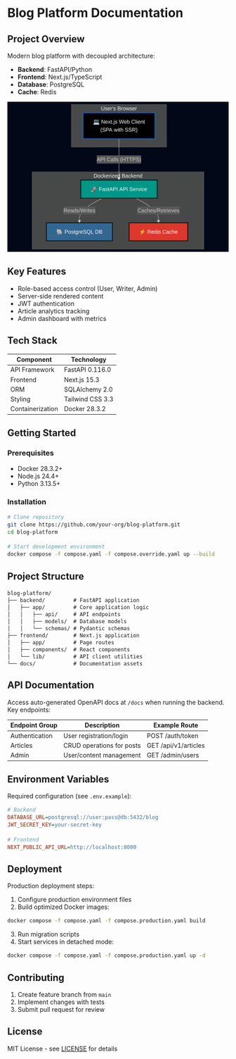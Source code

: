 # Blog Platform Documentation

## Project Overview

Modern blog platform with decoupled architecture:

-   **Backend**: FastAPI/Python
-   **Frontend**: Next.js/TypeScript
-   **Database**: PostgreSQL
-   **Cache**: Redis

![Architecture Diagram](/docs/images/architecture.png)

## Key Features

-   Role-based access control (User, Writer, Admin)
-   Server-side rendered content
-   JWT authentication
-   Article analytics tracking
-   Admin dashboard with metrics

## Tech Stack

| Component        | Technology       |
| ---------------- | ---------------- |
| API Framework    | FastAPI 0.116.0  |
| Frontend         | Next.js 15.3     |
| ORM              | SQLAlchemy 2.0   |
| Styling          | Tailwind CSS 3.3 |
| Containerization | Docker 28.3.2    |

## Getting Started

### Prerequisites

-   Docker 28.3.2+
-   Node.js 24.4+
-   Python 3.13.5+

### Installation

```bash
# Clone repository
git clone https://github.com/your-org/blog-platform.git
cd blog-platform

# Start development environment
docker compose -f compose.yaml -f compose.override.yaml up --build
```

## Project Structure

```
blog-platform/
├── backend/         # FastAPI application
│   ├── app/         # Core application logic
│   │   ├── api/     # API endpoints
│   │   ├── models/  # Database models
│   │   └── schemas/ # Pydantic schemas
├── frontend/        # Next.js application
│   ├── app/         # Page routes
│   ├── components/  # React components
│   └── lib/         # API client utilities
└── docs/            # Documentation assets
```

## API Documentation

Access auto-generated OpenAPI docs at `/docs` when running the backend. Key endpoints:

| Endpoint Group | Description               | Example Route        |
| -------------- | ------------------------- | -------------------- |
| Authentication | User registration/login   | POST /auth/token     |
| Articles       | CRUD operations for posts | GET /api/v1/articles |
| Admin          | User/content management   | GET /admin/users     |

## Environment Variables

Required configuration (see `.env.example`):

```ini
# Backend
DATABASE_URL=postgresql://user:pass@db:5432/blog
JWT_SECRET_KEY=your-secret-key

# Frontend
NEXT_PUBLIC_API_URL=http://localhost:8000
```

## Deployment

Production deployment steps:

1. Configure production environment files
2. Build optimized Docker images:

```bash
docker compose -f compose.yaml -f compose.production.yaml build
```

3. Run migration scripts
4. Start services in detached mode:

```bash
docker compose -f compose.yaml -f compose.production.yaml up -d
```

## Contributing

1. Create feature branch from `main`
2. Implement changes with tests
3. Submit pull request for review

## License

MIT License - see [LICENSE](LICENSE) for details
